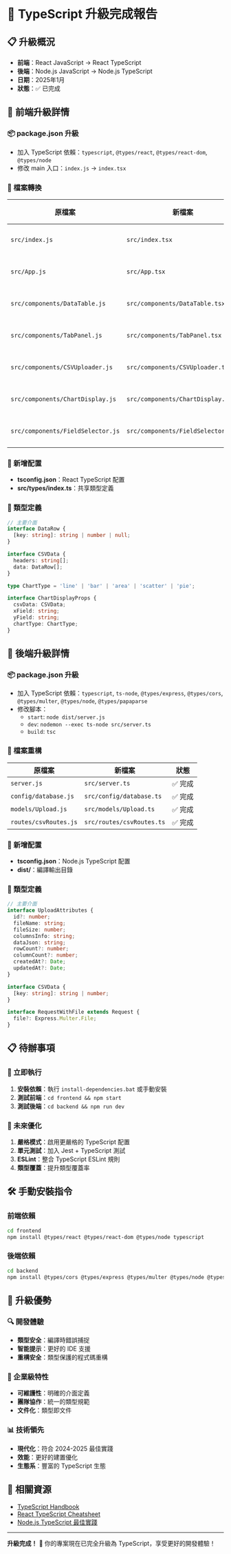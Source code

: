 # 🚀 TypeScript 升級完成報告

## 📋 升級概況
- **前端**：React JavaScript → React TypeScript
- **後端**：Node.js JavaScript → Node.js TypeScript
- **日期**：2025年1月
- **狀態**：✅ 已完成

## 🎯 前端升級詳情

### 📦 package.json 升級
- 加入 TypeScript 依賴：`typescript`, `@types/react`, `@types/react-dom`, `@types/node`
- 修改 main 入口：`index.js` → `index.tsx`

### 📁 檔案轉換
| 原檔案 | 新檔案 | 狀態 |
|--------|--------|------|
| `src/index.js` | `src/index.tsx` | ✅ 完成 |
| `src/App.js` | `src/App.tsx` | ✅ 完成 |
| `src/components/DataTable.js` | `src/components/DataTable.tsx` | ✅ 完成 |
| `src/components/TabPanel.js` | `src/components/TabPanel.tsx` | ✅ 完成 |
| `src/components/CSVUploader.js` | `src/components/CSVUploader.tsx` | ✅ 完成 |
| `src/components/ChartDisplay.js` | `src/components/ChartDisplay.tsx` | ✅ 完成 |
| `src/components/FieldSelector.js` | `src/components/FieldSelector.tsx` | ✅ 完成 |

### 🔧 新增配置
- **tsconfig.json**：React TypeScript 配置
- **src/types/index.ts**：共享類型定義

### 🧬 類型定義
```typescript
// 主要介面
interface DataRow {
  [key: string]: string | number | null;
}

interface CSVData {
  headers: string[];
  data: DataRow[];
}

type ChartType = 'line' | 'bar' | 'area' | 'scatter' | 'pie';

interface ChartDisplayProps {
  csvData: CSVData;
  xField: string;
  yField: string;
  chartType: ChartType;
}
```

## 🔧 後端升級詳情

### 📦 package.json 升級
- 加入 TypeScript 依賴：`typescript`, `ts-node`, `@types/express`, `@types/cors`, `@types/multer`, `@types/node`, `@types/papaparse`
- 修改腳本：
  - `start`: `node dist/server.js`
  - `dev`: `nodemon --exec ts-node src/server.ts`
  - `build`: `tsc`

### 📁 檔案重構
| 原檔案 | 新檔案 | 狀態 |
|--------|--------|------|
| `server.js` | `src/server.ts` | ✅ 完成 |
| `config/database.js` | `src/config/database.ts` | ✅ 完成 |
| `models/Upload.js` | `src/models/Upload.ts` | ✅ 完成 |
| `routes/csvRoutes.js` | `src/routes/csvRoutes.ts` | ✅ 完成 |

### 🔧 新增配置
- **tsconfig.json**：Node.js TypeScript 配置
- **dist/**：編譯輸出目錄

### 🧬 類型定義
```typescript
// 主要介面
interface UploadAttributes {
  id?: number;
  fileName: string;
  fileSize: number;
  columnsInfo: string;
  dataJson: string;
  rowCount?: number;
  columnCount?: number;
  createdAt?: Date;
  updatedAt?: Date;
}

interface CSVData {
  [key: string]: string | number;
}

interface RequestWithFile extends Request {
  file?: Express.Multer.File;
}
```

## 📋 待辦事項

### 🔧 立即執行
1. **安裝依賴**：執行 `install-dependencies.bat` 或手動安裝
2. **測試前端**：`cd frontend && npm start`
3. **測試後端**：`cd backend && npm run dev`

### 🎯 未來優化
1. **嚴格模式**：啟用更嚴格的 TypeScript 配置
2. **單元測試**：加入 Jest + TypeScript 測試
3. **ESLint**：整合 TypeScript ESLint 規則
4. **類型覆蓋**：提升類型覆蓋率

## 🛠️ 手動安裝指令

### 前端依賴
```bash
cd frontend
npm install @types/react @types/react-dom @types/node typescript
```

### 後端依賴
```bash
cd backend
npm install @types/cors @types/express @types/multer @types/node @types/papaparse ts-node typescript
```

## 🎉 升級優勢

### 🔍 開發體驗
- **類型安全**：編譯時錯誤捕捉
- **智能提示**：更好的 IDE 支援
- **重構安全**：類型保護的程式碼重構

### 🚀 企業級特性
- **可維護性**：明確的介面定義
- **團隊協作**：統一的類型規範
- **文件化**：類型即文件

### 📊 技術領先
- **現代化**：符合 2024-2025 最佳實踐
- **效能**：更好的建置優化
- **生態系**：豐富的 TypeScript 生態

## 🔗 相關資源
- [TypeScript Handbook](https://www.typescriptlang.org/docs/)
- [React TypeScript Cheatsheet](https://github.com/typescript-cheatsheets/react)
- [Node.js TypeScript 最佳實踐](https://nodejs.org/en/docs/guides/nodejs-typescript-integration/)

---
**升級完成！** 🎉 你的專案現在已完全升級為 TypeScript，享受更好的開發體驗！ 